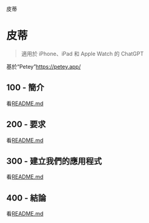 皮蒂

# 皮蒂

> 適用於 iPhone、iPad 和 Apple Watch 的 ChatGPT

基於“Petey”<https://petey.app/>

## 100 - 簡介

看[README.md](./100/README.md)

## 200 - 要求

看[README.md](./200/README.md)

## 300 - 建立我們的應用程式

看[README.md](./300/README.md)

## 400 - 結論

看[README.md](./400/README.md)
